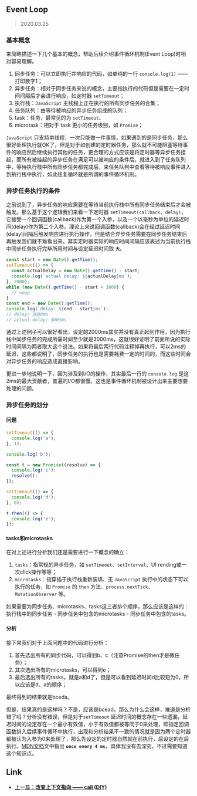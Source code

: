 ## Event Loop

> 2020.03.25

### 基本概念

来简略描述一下几个基本的概念，帮助后续介绍事件循环机制(Event Loop)时相对容易理解。

1. 同步任务：可以立即执行并响应的代码，如单纯的一行 `console.log(1)` —— 打印数字1；
2. 异步任务：相对于同步任务来说的概念，主要指执行的代码但是需要在一定时间间隔后才会进行响应，如定时器 `setTimeout`；
3. 执行栈：`JavaScript` 主线程上正在执行的所有同步任务的合集；
4. 任务队列：由等待被响应的异步任务组成的队列；
5. task：任务，最常见的为 `setTimeout`、
6. microtask：相对于 task 更小的任务级别，如 `Promise`；

`JavaScript` 只支持单线程，一次只能做一件事情，如果遇到的是同步任务，那么很好处理执行就OK了，但是对于如创建的定时器任务，那么就不可能阻塞等待事件的响应然后继续执行其他的任务，更合理的方式应该是将定时器等异步任务挂起，而所有被挂起的异步任务在满足可以被响应的条件后，就进入到了任务队列中，等待执行栈中所有同步任务都完成后，来任务队列中查看等待被响应事件进入到执行栈中执行，如此往复循环就是所谓的事件循环机制。

### 异步任务执行的条件

之前说到了，异步任务的响应需要在等待当前执行栈中所有同步任务结束后才会被触发。那么基于这个逻辑我们来看一下定时器 `setTimeout(callback, delay)`，它接受一个回调函数(callback)作为第一个入参，以及一个以毫秒为单位的延迟时间(delay)作为第二个入参。理论上来说回调函数(callback)会在经过延迟时间(delay)间隔后触发响应进行执行操作，但是结合异步任务需要在同步任务结束后再触发我们就不难看出来，其实定时器实际的响应时间间隔应该表述为当前执行栈中同步任务执行完毕所用时间与设定延迟时间取 **`大`**。

```javascript
const start = new Date().getTime();
setTimeout(() => {
  const actualDelay = new Date().getTime() - start;
  console.log(`actual delay: ${actualDelay}ms`);
}, 2000);
while (new Date().getTime() - start < 3000) {
  // noop
}
const end = new Date().getTime();
console.log(`delay: ${end - start}ms`);
// delay: 3000ms
// actual delay: 3003ms
```

通过上述例子可以很好看出，设定的2000ms其实并没有真正起到作用，因为执行栈中同步任务的完成所需时间至少就是3000ms，这就很好证明了前面所说的实际时间间隔为两者取大这个说法。如果将最后两行代码注释掉再执行，可以2ms的延迟，这些都说明了，同步任务的执行也是需要耗费一定的时间的，而这些时间会对异步任务的响应造成直接影响。

更进一步地说明一下，因为涉及到I/O的操作，其实最后一行的 `console.log` 是这2ms的最大贡献者，普遍的I/O都很慢，这也是事件循环机制被设计出来主要想要处理的问题。

### 异步任务的划分

#### 问题

```javascript
setTimeout(() => {
  console.log('a');
}, 1);

console.log('b');

const t = new Promise((resolve) => {
  console.log('c');
  resolve();
});

setTimeout(() => {
  console.log('d');
}, 0);

t.then(() => {
  console.log('e');
});
```

#### tasks和microtasks

在对上述进行分析我们还是需要进行一下概念的确立：

1. `tasks`：指常规的异步任务，如 `setTimeout`、`setInterval`、UI rending或一次click操作等等；
2. `microtasks`：指穿插于执行栈重新装填、无 `JavaScript` 执行中的状态下可以执行的任务，如 `Promise` 的 `then` 方法、`process.nextTick`、`MutationObserver` 等。

如果需要为同步任务、microtasks、tasks这三者排个顺序，那么应该是这样的：执行栈中的同步任务 - 同步任务中包含的microtasks - 同步任务中包含的tasks。

#### 分析

接下来我们对于上面问题中的代码进行分析：

1. 首先选出所有的同步代码，可以得到b、c（注意Promise的then才是微任务）；
2. 其次选出所有的microtasks，可以得到e；
3. 最后选出所有的tasks，就是a和d了，但是可以看到延迟时间d比较短为0，所以应该是d、a的顺序；

最终得到的结果就是bceda。

但是，结果真的是这样吗？不是，应该是bcead，那么为什么会这样，难道是分析错了吗？分析没有错误，但是对于`setTimeout` 延迟时间的概念存在一些遗漏，延迟时间的设定存在一个最小有效值，小于有效值都被等同于0来处理，即指定回调函数排入后续事件循环中执行，出现和分析结果不一致的情况就是因为两个定时器都被认为入参为0来处理了，那么先设定的定时器自然就在前执行，后设定的在后执行。[MDN文档](https://developer.mozilla.org/en-US/docs/Web/API/WindowOrWorkerGlobalScope/setTimeout#Timeouts_throttled_to_%E2%89%A5_4ms)文中指出 **`once every 4 ms`**，具体我没有去深究，不过需要知道这个知识点。

## Link

+ [上一篇：**改变上下文指向 —— call (DIY)**](../DIY/call.md)